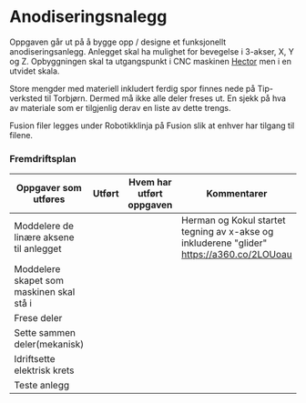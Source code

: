 # Anodiseringsnalegg

Oppgaven går ut på å bygge opp / designe et funksjonellt anodiseringsanlegg. Anlegget skal ha mulighet for bevegelse i 3-akser, X, Y og Z. Opbyggningen skal ta utgangspunkt i CNC maskinen [Hector](https://github.com/fellesverkstedet/fabricatable-machines/tree/master/hector-medium-format-cnc) men i en utvidet skala.

Store mengder med materiell inkludert ferdig spor finnes nede på Tip-verksted til Torbjørn. Dermed må ikke alle deler freses ut. En sjekk på hva av materiale som er tilgjenlig derav en liste av dette trengs.

Fusion filer legges under Robotikklinja på Fusion slik at enhver har tilgang til filene.

### Fremdriftsplan 

| Oppgaver som utføres | Utført | Hvem har utført oppgaven | Kommentarer |  
|----------|--------|-------- |-------|
| Moddelere de linære aksene til anlegget |        | | Herman og Kokul startet tegning av x-akse og inkluderene "glider" https://a360.co/2LOUoau |
| Moddelere skapet som maskinen skal stå i    |     |  
| Frese deler       |        |   |
| Sette sammen deler(mekanisk)      |        | |
| Idriftsette elektrisk krets       |        | |
| Teste anlegg     |        | |||
